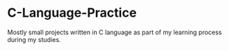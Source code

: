 # C-Language-Practice
Mostly small projects written in C language as part of my learning process during my studies.

